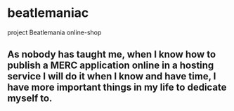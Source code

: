 # beatlemaniac
project Beatlemania online-shop

## As nobody has taught me, when I know how to publish a MERC application online in a hosting service I will do it when I know and have time, I have more important things in my life to dedicate myself to.
